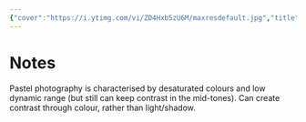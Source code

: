 ```yaml
---
{"cover":"https://i.ytimg.com/vi/ZD4Hxb5zU6M/maxresdefault.jpg","title":"Darktable Episode 80: Pastel look","channel":"[[Boris Hajdukovic]]","published":"2024-05-02","source":"https://www.youtube.com/watch?v=YNB-4fnfZHA","watched":false,"reviewed":null,"dg-publish":true,"tags":["youtube","videos"],"dg-note-icon":5,"permalink":"/Clippings/Darktable Episode 80 Pastel look/","dgPassFrontmatter":true,"noteIcon":5,"created":"2024-11-21T14:21:08.981+09:00"}
---
```


# Notes

Pastel photography is characterised by desaturated colours and low dynamic range (but still can keep contrast in the mid-tones).
Can create contrast through colour, rather than light/shadow.